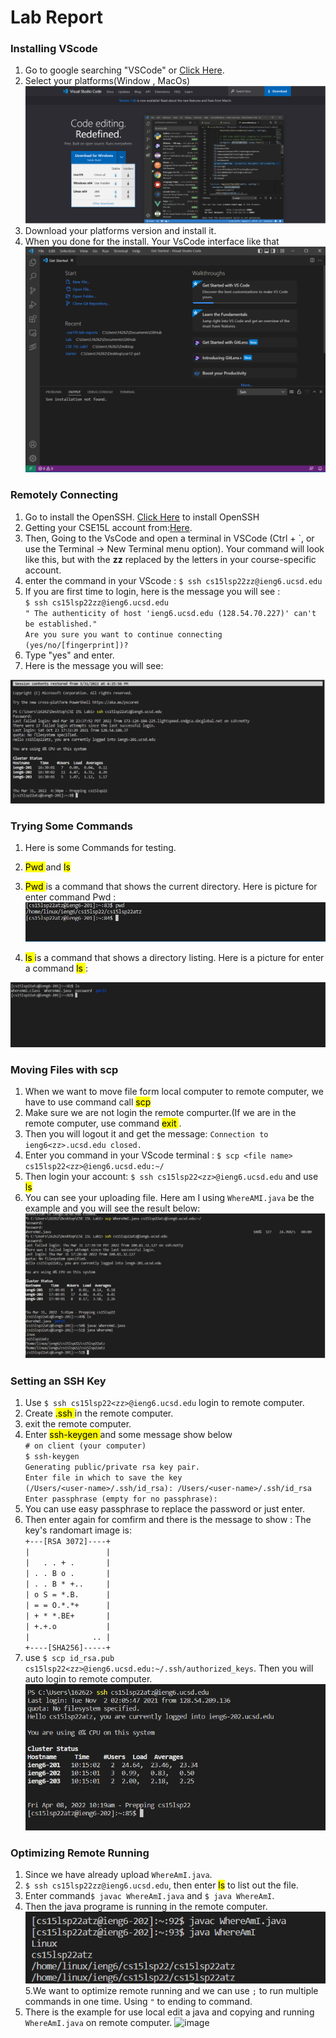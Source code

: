 # Lab Report

### Installing VScode
  1. Go to google searching "VSCode" or [Click Here](https://code.visualstudio.com/).
  2. Select your platforms(Window , MacOs)
  ![image](lab1resource/VScode1.png)
  3. Download your platforms version and install it.
  4. When you done for the install. Your VsCode interface like that
  ![image](lab1resource/VScode2.png)
  
### Remotely Connecting
1. Go to install the OpenSSH. [Click Here](https://docs.microsoft.com/en-us/windows-server/administration/openssh/openssh_install_firstuse) to install OpenSSH
2. Getting your CSE15L account from:[Here](https://sdacs.ucsd.edu/~icc/index.php).
3. Then, Going to the VsCode and  open a terminal in VSCode (Ctrl + `, or use the Terminal → New
Terminal menu option). Your command will look like this, but with the **zz** replaced by the
letters in your course-specific account.
4. enter the command in your VScode : `$ ssh cs15lsp22zz@ieng6.ucsd.edu`
5. If you are first time to login, here is the message you will see :
   <br />`$ ssh cs15lsp22zz@ieng6.ucsd.edu`
<br /> `" The authenticity of host 'ieng6.ucsd.edu (128.54.70.227)' can't be established."`
<br /> `Are you sure you want to continue connecting (yes/no/[fingerprint])?`
6. Type "yes" and enter.
7. Here is the message you will see:

![image](lab1resource/RC1.png)

### Trying Some Commands
1. Here is some Commands for testing.
2.  <mark>Pwd </mark>  and  <mark>ls </mark>
3.  <mark>Pwd </mark> is a command that shows the current directory.
  Here is picture for enter command Pwd :![image](lab1resource/TSC1.png)
 
4.  <mark>ls </mark> is a command that shows a directory listing.
  Here is a picture for enter a command  <mark>ls </mark>:
  
   ![image](lab1resource/RC2.png)


### Moving Files with scp
1. When we want to move file form local computer to remote computer, we have to use command call  <mark>scp </mark>
2. Make sure we are not login the remote compurter.(If we are in the remote computer, use command  <mark>exit </mark>. 
3. Then you will logout it and get the message: `Connection to ieng6<zz>.ucsd.edu closed.`
4. Enter you command in your VScode terminal : `$ scp <file name> cs15lsp22<zz>@ieng6.ucsd.edu:~/`
5. Then login your account: `$ ssh cs15lsp22<zz>@ieng6.ucsd.edu` and use  <mark>ls </mark> 
6. You can see your uploading file.
   Here am I using `WhereAMI.java` be the example and you will see the result below:
  ![image](lab1resource/scp.png)

### Setting an SSH Key
1. Use `$ ssh cs15lsp22<zz>@ieng6.ucsd.edu` login to remote computer.
2. Create  <mark>.ssh </mark> in the remote computer.
3. exit the remote computer.
4. Enter  <mark>ssh-keygen </mark> and some message show below
<br /> `# on client (your computer) `
<br /> `$ ssh-keygen `
<br /> `Generating public/private rsa key pair. `
<br /> `Enter file in which to save the key `
<br /> `(/Users/<user-name>/.ssh/id_rsa): /Users/<user-name>/.ssh/id_rsa `
 <br />`Enter passphrase (empty for no passphrase): `
5. You can use easy passphrase to replace the password or just enter.
6. Then enter again for comfirm and there is the message to show : The key's randomart image is:
<br />`+---[RSA 3072]----+`
<br />`|                 |`
<br />`|   . . + .       |`
<br />`| . . B o .       |`
<br />`| . . B * +..     |`
<br />`| o S = *.B.      |`
<br />`| = = O.*.*+      |`
<br />`| + * *.BE+       |`
<br />`| +.+.o           |`
<br />`|              .. |`
<br />`+----[SHA256]-----+`
7. use `$ scp id_rsa.pub cs15lsp22<zz>@ieng6.ucsd.edu:~/.ssh/authorized_keys`. Then you will auto login to remote computer.
  ![image](lab1resource/ssh.png)
  
### Optimizing Remote Running
1. Since we have already upload `WhereAmI.java`.
2. `$ ssh cs15lsp22zz@ieng6.ucsd.edu`, then enter <mark>ls</mark> to list out the file.
3. Enter command`$ javac WhereAmI.java` and `$ java WhereAmI`.
4. Then the java programe is running in the remote computer.
  <br /> ![image](lab1resource/RR.png)
5.We want to optimize  remote running and we can use `;` to run multiple commands in one time. Using `"` to ending to command.
6. There is the example for use local edit a java and copying and running `WhereAmI.java` on remote computer.
![image](https://github.com/TerryYan26/cse15l-lab-reports/blob/d0883c60af4f320606157c2c1cd0a4e9c46d693a/lab1resource/last%20example.png)

